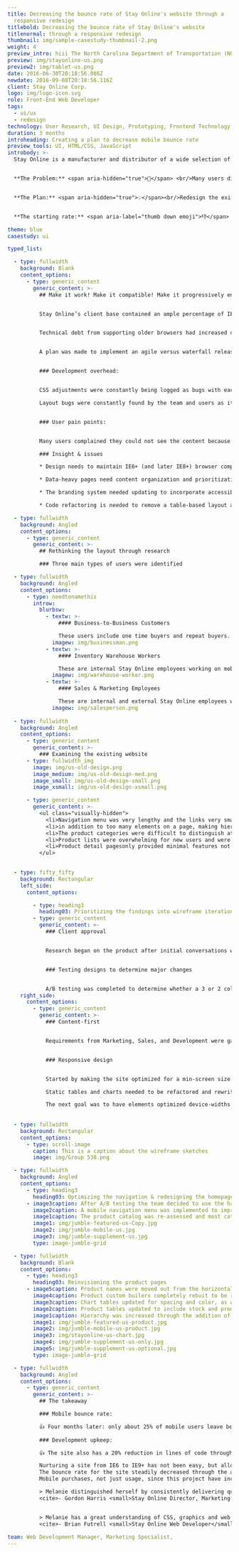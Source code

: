 ```yaml
---
title: Decreasing the bounce rate of Stay Online's website through a
  responsive redesign
titlebold: Decreasing the bounce rate of Stay Online's website
titlenormal: through a responsive redesign
thumbnail: img/sample-casestudy-thumbnail-2.png
weight: 4
preview_intro: hiii The North Carolina Department of Transportation (NCDOT) had a website redesign in 2018. I conducted an audit which found accessibility issues with the website individual pages and components. As a government agency the sites needed to meet a higher standard than the currently met WCAG 2.0 A (single A) level.
preview: img/stayonline-us.png
preview2: img/tablet-us.png
date: 2016-06-30T20:18:56.086Z
newdate: 2016-09-08T20:18:56.116Z
client: Stay Online Corp.
logo: img/logo-icon.svg
role: Front-End Web Developer
tags:
  - ui/ux
  - redesign
technology: User Research, UI Design, Prototyping, Frontend Technology
duration: 3 months
introheading: Creating a plan to decrease mobile bounce rate
preview_tools: UI, HTML/CSS, JavaScript
introbody: >-
  Stay Online is a manufacturer and distributor of a wide selection of power cords and cables for the data center, power infrastructure and industrial markets. Stay Online's e-commerce website, launched in 1997, had not changed to be compliant with best practices introduced with HTML5.  


  **The Problem:** <span aria-hidden="true">🤔</span> <br/>Many users did not make or complete purchases. These users included a very high percentage of users from mobile devices.


  **The Plan:** <span aria-hidden="true">💡</span><br/>Redesign the existing website, focusing on responsive design and maintainable code. There was a potential to capture more users by making the web experience accessible. Responsive design was not an easy sell to management. Data-driven design through analytics would be used to get the pitch approved.


  **The starting rate:** <span aria-label="thumb down emoji">👎</span> about 85% of mobile users leave <br/> **The goal:** <span aria-label="okay hand emoji">👌</span> fewer than 50% of mobile users leave

theme: blue
casestudy: ui

typed_list:

  - type: fullwidth
    background: Blank
    content_options:
      - type: generic_content
        generic_content: >-
          ## Make it work! Make it compatible! Make it progressively enhanced!


          Stay Online’s client base contained an ample percentage of IE6 users (even back in 2012 when use within the U.S. was below 1%). The codebase included a table-based layout structure and polyfills, all of which would need to be re-evaluated. The site would need to be cross-browser-compatible. 


          Technical debt from supporting older browsers had increased over time. In early conversations, many voices were worried about any change. The Sales team did not want any ordering downtime with the transition to the new site. Marketing did not want a drastic overnight aesthetic change, fearing change would confuse customers and disrupt brand trust. The Web team wanted an easier-to-maintain code base.


          A plan was made to implement an agile versus waterfall release for design and code changes which would satisfy Sales and Marketing. A plan to reduce the number of HTML and CSS files through reusable code was made to satisfy the needs of the Web team.


          ### Development overhead:


          CSS adjustments were constantly being logged as bugs with each new page creation. Templates were not implemented and pages were hand-coded.

          Layout bugs were constantly found by the team and users as it was easy to mistype or forget a closing table tag. This resulted in the development focusing on tackling the growing backlog as a symptom versus tackling the cause.


          ### User pain points:


          Many users complained they could not see the content because it was either hidden, off-screen, or required scrolling horizontally on mid-size and small mobile devices. Users complained they were having difficulty tabbing through web content formatted with tables. Keyboard focus needed to be implemented more consistently or hidden. This was directly causing rampant accessibility issues.

          ### Insight & issues

          * Design needs to maintain IE6+ (and later IE8+) browser compatibility

          * Data-heavy pages need content organization and prioritization to provide an ideal mobile experience

          * The branding system needed updating to incorporate accessible colors for web and print

          * Code refactoring is needed to remove a table-based layout and poorly formed HTML

  - type: fullwidth
    background: Angled
    content_options:
      - type: generic_content
        generic_content: >-
          ## Rethinking the layout through research

          ### Three main types of users were identified

  - type: fullwidth
    background: Angled
    content_options:
      - type: needtonamethis
        introw:
          blurbsw:
            - textw: >-
                #### Business-to-Business Customers

                These users include one time buyers and repeat buyers. They use multiple devices and browsers, buy in bulk and enjoy the ability to customize a product or order. Older browser support is very important to the existing user base.
              imagew: img/businessman.png
            - textw: >-
                #### Inventory Warehouse Workers

                These are internal Stay Online employees working on mobile devices. They use authenticated portions of the website to check stock and product location. They need the website to not limit functionality for small devices.
              imagew: img/warehouse-worker.png
            - textw: >-
                #### Sales & Marketing Employees

                These are internal and external Stay Online employees working on multiple devices, including tablets when at trade shows. They need the website to work fast and reliably on low data connections.
              imagew: img/salesperson.png
        
  - type: fullwidth
    background: Angled
    content_options:   
      - type: generic_content
        generic_content: >-
          ### Examining the existing website
      - type: fullwidth_img
        image: img/us-old-design.png
        image_medium: img/us-old-design-med.png
        image_small: img/us-old-design-small.png
        image_xsmall: img/us-old-design-xsmall.png

      - type: generic_content
        generic_content: >-
          <ul class="visually-hidden">
            <li>Navigation menu was very lengthy and the links very small/difficult to use</li>
            <li>in addition to too many elements on a page, making hierarchy difficult, color contrast was an issue</li>
            <li>The product categories were difficult to distinguish at a glance</li>
            <li>Product lists were overwhelming for new users and were not responsive</li>
            <li>Product detail pagesonly provided minimal features not supplied by the parent list view. Additionally, pages lacked flow and hierarchy</li>
          </ul>  
     

  - type: fifty_fifty
    background: Rectangular
    left_side:
      content_options:

        - type: heading3
          heading03: Prioritizing the findings into wireframe iterations
        - type: generic_content
          generic_content: >-
            ### Client approval


            Research began on the product after initial conversations with the lead development stakeholders. Data on bounce rate was gathered from Google Analytics thanks to close work with the Marketing director. A presentation of the benefits of a redesign was given to the CEO.


            ### Testing designs to determine major changes


            A/B testing was completed to determine whether a 3 or 2 column layout resulted in a better call-to-action response. Additionally testing was conducted regarding removing teh left side navigation in favor of a full-width top menu with drop downs. Despite positive data from new users the negative data from existing users resulted in the decision to keep the side navigation.
    right_side:
      content_options:
        - type: generic_content
          generic_content: >-
            ### Content-first


            Requirements from Marketing, Sales, and Development were gathered and compared to what content is most visited by users. Key internal stakeholders were surveyed on the gathered data and asked to rank the importance of the information. Later tests requested users to place key components within a basic wire-frame to gather further data on content hierarchy and placement.


            ### Responsive design


            Started by making the site optimized for a min-screen size of 1024px which at the time was the average internal and external device-width

            Static tables and charts needed to be refactored and rewritten

            The next goal was to have elements optimized device-widths at a min of 768px. (Unfortunately, the project dissolved mid-release before full responsive implementation)  
            
            
  - type: fullwidth
    background: Rectangular
    content_options:
      - type: scroll-image
        caption: This is a caption about the wireframe sketches
        image: img/Group 538.png

  - type: fullwidth
    background: Angled
    content_options:
      - type: heading3
        heading03: Optimizing the navigation & redesigning the homepage 
      - image3caption: After A/B testing the team decided to use the hamburger menu icon with the word "menu". A carousel was also implemented on the homepage to highlight a max of two specific product offerings and one upcoming tradeshow.
        image2caption: A mobile navigation menu was implemented to improve the responsive implementation of the design.
        image1caption: The product catalog was re-assessed and most categories either combined or renamed to increase understanding.
        image1: img/jumble-featured-us-Copy.jpg
        image2: img/jumble-mobile-us.jpg
        image3: img/jumble-supplement-us.jpg
        type: image-jumble-grid

  - type: fullwidth
    background: Blank
    content_options:          
      - type: heading3
        heading03: Reinvisioning the product pages 
      - image5caption: Product names were moved out from the horizontal card and text with color-based meaning have icons to reinforce meaning. 
        image4caption: Product custom builers completely rebuit to be responsive and include the updated styling.
        image3caption: Chart tables updated for spacing and color, as well as better scanability.
        image2caption: Product tables updated to include stock and product image tooltips. 
        image1caption: Hierarchy was increased through the addition of heading elements. The styling of buttons and the table was updated for a cleaner look.
        image1: img/jumble-featured-us-product.jpg
        image2: img/jumble-mobile-us-product.jpg
        image3: img/stayonline-us-chart.jpg
        image4: img/jumble-supplement-us-only.jpg
        image5: img/jumble-supplement-us-optional.jpg
        type: image-jumble-grid

  - type: fullwidth
    background: Angled
    content_options:
      - type: generic_content
        generic_content: >-
          ## The takeaway

          ### Mobile bounce rate:

          👍 Four months later: only about 25% of mobile users leave before making a purchase, compared to 85%.
          
          ### Development upkeep:

          👍 The site also has a 20% reduction in lines of code through optimization. This resulted in decreased bugs logged to upkeep cross-browser code.

          Nurturing a site from IE6 to IE9+ has not been easy, but allowing gradual usability changes was beneficial for the company and the existing user base
          The bounce rate for the site steadily decreased through the agile implementations. Browser usage for older browsers steadily decreased without notable monetary loss. In turn, this decreased the amount of legacy code needed
          Mobile purchases, not just usage, since this project have increased dramatically

          > Melanie distinguished herself by consistently delivering quality solutions, on schedule. […] She always went the extra mile to ensure the quality of her work was at the highest level.<br>
          <cite>- Gordon Harris <small>Stay Online Director, Marketing and Communications</small></cite> 


          > Melanie has a great understanding of CSS, graphics and web design, responsive layout, and CSS compilers. Our websites are much better as a result of her work.<br>
          <cite>- Brian Futrell <small>Stay Online Web Developer</small></cite>          
        
team: Web Development Manager, Marketing Specialist,
---
```

